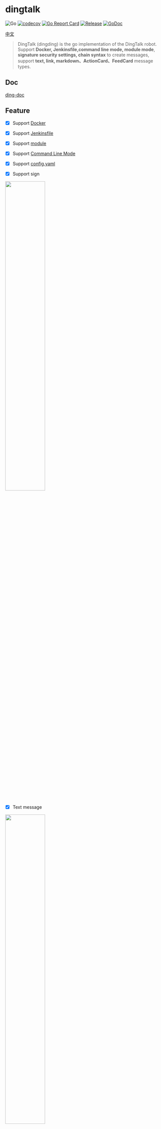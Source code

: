 # dingtalk

![Go](https://github.com/CatchZeng/dingtalk/workflows/Go/badge.svg)
[![codecov](https://codecov.io/gh/CatchZeng/dingtalk/branch/master/graph/badge.svg)](https://codecov.io/gh/CatchZeng/dingtalk)
[![Go Report Card](https://goreportcard.com/badge/github.com/CatchZeng/dingtalk)](https://goreportcard.com/report/github.com/CatchZeng/dingtalk)
[![Release](https://img.shields.io/github/release/CatchZeng/dingtalk.svg)](https://github.com/CatchZeng/dingtalk/releases)
[![GoDoc](https://godoc.org/github.com/CatchZeng/dingtalk?status.svg)](https://pkg.go.dev/github.com/CatchZeng/dingtalk?tab=doc)

[中文](https://github.com/CatchZeng/dingtalk/blob/master/README.md)

> DingTalk (dingding) is the go implementation of the DingTalk robot. Support **Docker, Jenkinsfile,command line mode, module mode**, **signature security settings, chain syntax** to create messages, support **text, link, markdown、ActionCard、FeedCard** message types.

## Doc

[ding-doc](https://ding-doc.dingtalk.com/doc#/serverapi2/qf2nxq)

## Feature

- [x] Support [Docker](https://github.com/CatchZeng/dingtalk#Docker)

- [x] Support [Jenkinsfile](https://github.com/CatchZeng/dingtalk#Jenkinsfile)

- [x] Support [module](https://github.com/CatchZeng/dingtalk/blob/master/READMEEN.md#use-as-module)

- [x] Support [Command Line Mode](https://github.com/CatchZeng/dingtalk/blob/master/READMEEN.md#use-as-command-line-tool)

- [x] Support [config.yaml](https://github.com/CatchZeng/dingtalk/blob/master/READMEEN.md#config.yaml)

- [x] Support sign

<img src="https://dingtalkdoc.oss-cn-beijing.aliyuncs.com/images/0.0.210/1572261283991-f8e35f4d-6997-4a02-9704-843ee8f97464.png" width = 50% />

- [x] Text message

<img src="https://img.alicdn.com/tfs/TB1jFpqaRxRMKJjy0FdXXaifFXa-497-133.png" width = 50% />

- [x] Link message

<img src="https://dingtalkdoc.oss-cn-beijing.aliyuncs.com/images/0.0.210/1570679827267-6243216b-d1c3-48b7-9b1e-0f0b4211b50b.png" width = 50% />

- [x] Markdown message

<img src="https://img.alicdn.com/tfs/TB1yL3taUgQMeJjy0FeXXXOEVXa-492-380.png" width = 50% />

- [x] ActionCard message

  <img src="https://img.alicdn.com/tfs/TB1nhWCiBfH8KJjy1XbXXbLdXXa-547-379.png" width = 50% />

  <img src="https://dingtalkdoc.oss-cn-beijing.aliyuncs.com/images/0.0.210/1570679939723-c1fb7861-5bcb-4c30-9e1b-033932f6b72f.png" width = 50% />

- [x] FeedCard message

<img src="http://img01.taobaocdn.com/top/i1/LB1R2evQVXXXXXDapXXXXXXXXXX" width = 50% />

## Install

## with Docker

```shell
docker pull catchzeng/dingtalk
```

### binary

Go to [releases](https://github.com/CatchZeng/dingtalk/releases/) to download the binary executable file of the corresponding platform, and then add it to the PATH environment variable.

### with go get

```shell
go get github.com/CatchZeng/dingtalk
```

## Usage

### config.yaml

You can create `config.yaml` under `$/HOME/.dingtalk` and fill in the default values of `access_token` and `secret`.

```yaml
access_token: "1c53e149ba5de6597cxxxxxx0e901fdxxxxxx80b8ac141e4a75afdc44c85ca4f"
secret: "SECb90923e19e58b466481e9e7b7a5bxxxxxx4531axxxxxxad3967fb29f0eae5c68"
```

### Docker

```shell
docker run catchzeng/dingtalk dingtalk text -t 1c53e149ba5de6597cxxxxxx0e901fdxxxxxx80b8ac141e4a75afdc44c85ca4f -s SECb90923e19e58b466481e9e7b7a5bxxxxxx4531axxxxxxad3967fb29f0eae5c68 -c "docker test"
```

### Jenkinsfile

```shell
pipeline {
    agent {
        docker {
            image 'catchzeng/dingtalk:latest'
        }
    }
    environment {
        DING_TOKEN = '1c53e149ba5de6597cxxxxxx0e901fdxxxxxx80b8ac141e4a75afdc44c85ca4f'
        DING_SECRET = 'SECb90923e19e58b466481e9e7b7a5bxxxxxx4531axxxxxxad3967fb29f0eae5c68'
    }
    stages {
        stage('notify') {
            steps {
                sh 'dingtalk link -t ${DING_TOKEN} -s ${DING_SECRET} -i "标题" -e "信息" -u "https://catchzeng.com/" -p "https://catchzeng.com/img/avatar-hux.jpg" -a'
            }
        }
    }
}
```

### Use as module

```go
package main

import (
    "log"

    "github.com/CatchZeng/dingtalk"
)

func main() {
	accessToken := "1c53e149ba5de6597cxxxxxx0e901fdxxxxxx80b8ac141e4a75afdc44c85ca4f"
    secret := "SECb90923e19e58b466481e9e7b7a5bxxxxxx4531axxxxxxad3967fb29f0eae5c68"
    client := dingtalk.NewClient(accessToken, secret)

    msg := dingtalk.NewTextMessage().SetContent("测试文本&at 某个人").SetAt([]string{"177010xxx60"}, false)
    client.Send(msg)
}
```

### Use as command line tool

#### Demo

```shell
dingtalk text -t 1c53e149ba5de6597cxxxxxx0e901fdxxxxxx80b8ac141e4a75afdc44c85ca4f -s SECb90923e19e58b466481e9e7b7a5bxxxxxx4531axxxxxxad3967fb29f0eae5c68 -c "测试命令行 & at 某个人" -m "177010xxx60","177010xxx61"
```

```shell
$ dingtalk markdown -D -i "杭州天气" -e '## 杭州天气 @150XXXXXXXX
 > 9度，西北风1级，空气良89，相对温度73%
 > ![screenshot](https://img.alicdn.com/tfs/TB1NwmBEL9TBuNjy1zbXXXpepXa-2400-1218.png)
 > ###### 10点20分发布 [天气](https://www.dingtalk.com)' -t "1c53e149ba5de6597ca2442f0e901fd86156780b8ac141e4a75afdc44c85ca4f"

{"msgtype":"markdown","markdown":{"title":"杭州天气","text":"## 杭州天气 @150XXXXXXXX\n \u003e 9度，西北风1级，空气良89，相对温度73%\n \u003e ![screenshot](https://img.alicdn.com/tfs/TB1NwmBEL9TBuNjy1zbXXXpepXa-2400-1218.png)\n \u003e ###### 10点20分发布 [天气](https://www.dingtalk.com)"},"at":{"atMobiles":[],"isAtAll":false}}
```

> -D: print the message content

#### Help

```shell
dingtalk is a command line tool for DingTalk

Usage:
  dingtalk [command]

Available Commands:
  actionCard  send actionCard message with DingTalk robot
  feedCard    send feedCard message with DingTalk robot
  help        Help about any command
  link        send link message with DingTalk robot
  markdown    send markdown message with DingTalk robot
  text        send text message with DingTalk robot
  version     dingtalk version

Flags:
  -t, --access_token string   access_token
  -m, --atMobiles strings     atMobiles
  -D, --debug                 debug
  -h, --help                  help for dingtalk
  -a, --isAtAll               isAtAll
  -s, --secret string         secret

Use "dingtalk [command] --help" for more information about a command.
```

## Stargazers

[![Stargazers over time](https://starchart.cc/CatchZeng/dingtalk.svg)](https://starchart.cc/CatchZeng/dingtalk)
